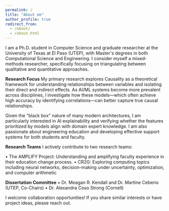 ```yaml
---
permalink: /
title: "About me"
author_profile: true
redirect_from: 
  - /about/
  - /about.html
---
```



I am a Ph.D. student in Computer Science and graduate researcher at the University of Texas at El Paso (UTEP), with Master's degrees in both Computational Science and Engineering. I consider myself a mixed-methods researcher, specifically focusing on triangulating between qualitative and quantitative approaches.

**Research Focus**
My primary research explores Causality as a theoretical framework for understanding relationships between variables and isolating their direct and indirect effects. As AI/ML systems become more prevalent across disciplines, I investigate how these models—which often achieve high accuracy by identifying correlations—can better capture true causal relationships.

Given the "black box" nature of many modern architectures, I am particularly interested in AI explainability and verifying whether the features prioritized by models align with domain expert knowledge. I am also passionate about engineering education and developing effective support systems for both students and faculty.

**Research Teams**
I actively contribute to two research teams:

• The AMPLIFY Project: Understanding and amplifying faculty experience in their education change process. 
• CR2G: Exploring computing topics including neural networks, decision-making under uncertainty, optimization, and computer arithmetic


**Dissertation Committee**
• Dr. Meagan R. Kendall and Dr. Martine Ceberio (UTEP, Co-Chairs)
• Dr. Alexandra Coso Strong (Cornell)

I welcome collaboration opportunities! If you share similar interests or have project ideas, please reach out.
